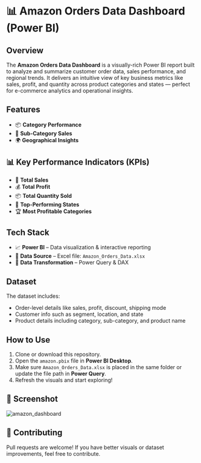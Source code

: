 # 📊 Amazon Orders Data Dashboard (Power BI)

## **Overview**
The **Amazon Orders Data Dashboard** is a visually-rich Power BI report built to analyze and summarize customer order data, sales performance, and regional trends. It delivers an intuitive view of key business metrics like sales, profit, and quantity across product categories and states — perfect for e-commerce analytics and operational insights.

## **Features**
- 📦 **Category Performance** 
- 🧮 **Sub-Category Sales**  
- 🌍 **Geographical Insights**    

## 📊 Key Performance Indicators (KPIs)
- 🧾 **Total Sales**
- 💰 **Total Profit**
- 📦 **Total Quantity Sold**
- 🧭 **Top-Performing States**
- 🏆 **Most Profitable Categories**

## **Tech Stack**
- 📈 **Power BI** – Data visualization & interactive reporting  
- 📁 **Data Source** – Excel file: `Amazon_Orders_Data.xlsx`  
- 🔧 **Data Transformation** – Power Query & DAX  

## **Dataset**
The dataset includes:
- Order-level details like sales, profit, discount, shipping mode  
- Customer info such as segment, location, and state  
- Product details including category, sub-category, and product name  

## **How to Use**
1. Clone or download this repository.
2. Open the `amazon.pbix` file in **Power BI Desktop**.
3. Make sure `Amazon_Orders_Data.xlsx` is placed in the same folder or update the file path in **Power Query**.
4. Refresh the visuals and start exploring!

## 📸 Screenshot

![amazon_dashboard](https://github.com/user-attachments/assets/4fe10b82-0e5a-4966-809a-102e8b2c9416)

## 🤝 Contributing
Pull requests are welcome! If you have better visuals or dataset improvements, feel free to contribute.

